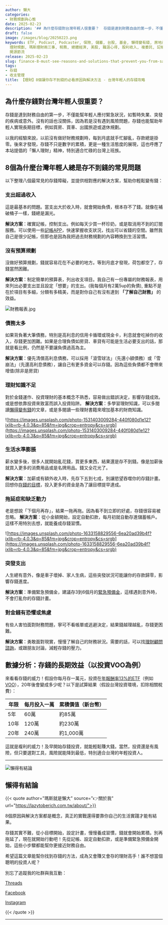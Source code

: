 ```yaml
---
author: 懶大
categories:
- 財務規劃與心態
date: 2025-02-23
description: '## 為什麼存錢對台灣年輕人很重要？  存錢是達到財務自由的第一步，不僅能幫年輕人應付緊急狀況，如暫時失業、突發的疾病或意外。沒有的話也沒關係，因為若是沒有遇到風險問題，存錢也能幫助年輕人實現長期目標，例如買房、買車、出國旅遊或退休規劃。  以我的經驗來說，以前沒有做好財務規劃時，每到月底就手忙腳亂，存款總是掛零。後來才發現，存錢不只是數字的累積，更是一種生活態度的展現，這也呼應了本站提倡的「懶人'
draft: false
image: /images/blog/20250223.png
keywords: ETF, Podcast, Podcaster, 保險, 儲蓄, 台股, 基金, 懶得變有錢, 房地產, 投資, 投資理財, 支出, 收入, 理財,
  理財規劃, 瑪斯理財兩三事, 稅務, 總體經濟, 美股, 職涯心得, 股利收入, 複委託, 記帳, 讀書心得, 財務規劃, 財商, 貸款, 資產配置, 退休規劃,
  開源節流
release: 2025-02-23
slug: finance-8-must-see-reasons-and-solutions-that-prevent-you-from-saving-money-a-saving-strategy-for-young-people-in-taiwan
tags:
- 存錢
- 收支管理
title: 【理財】8個讓你存不到錢的必看原因與解決方法 - 台灣年輕人的存錢攻略
---
```

## 為什麼存錢對台灣年輕人很重要？

存錢是達到財務自由的第一步，不僅能幫年輕人應付緊急狀況，如暫時失業、突發的疾病或意外。沒有的話也沒關係，因為若是沒有遇到風險問題，存錢也能幫助年輕人實現長期目標，例如買房、買車、出國旅遊或退休規劃。

以我的經驗來說，以前沒有做好財務規劃時，每到月底就手忙腳亂，存款總是掛零。後來才發現，存錢不只是數字的累積，更是一種生活態度的展現，這也呼應了本站提倡的「懶人理財」精神，特別適合忙碌的台灣上班族。

## 8個為什麼台灣年輕人總是存不到錢的常見問題

以下整理八個最常見的存錢障礙，並提供相對應的解決方案，幫助你輕鬆變有錢：

### 支出超過收入
這是最基本的問題。當支出大於收入時，就會開始負債，根本存不了錢。就像在補破桶子一樣，錢總是漏光。

**解決方案**：確實記帳，控制支出。例如每天少買一杯珍奶，或是取消用不到的訂閱服務。可以使用一些[記帳APP](https://www.elle.com/tw/life/tech/g63065301/spending-app-2025/)，快速掌握收支狀況，找出可以省錢的空間。雖然我自己是很少記帳，但那也是因為我把過去財務規劃的內容轉換到生活習慣。
### 沒有預算規劃
沒做好預算規劃，錢就容易花在不必要的地方。等到月底才發現，荷包都空了，存錢當然困難。

**解決方案**：制定簡單的預算表，列出收支項目。我自己有一份專屬的財務報表，用來列出必要支出並且設定「想要」的支出。(我每個月有2萬5up的負債), 重點不是在於項目有多細，分類有多精美，而是對你自己有沒有達到 **「了解自己財務」** 的效益。
    
![財務報表.jpg](images/blog/20250223_1.jpg)
    
### 債務太多
如果背負著大筆債務，特別是高利息的信用卡循環或現金卡，利息就會吃掉你的收入，存錢更加困難。如果是合理負債如房貸、車貸有可能是生活必要支出的話，那就是看比例，仍然是不要讓負債過高為主。

**解決方案**：優先清償高利息債務，可以採用「滾雪球法」（先還小額債務）或「雪崩法」（先還高利息債務），讓自己有更多資金可以存錢。因為這些負債都不會帶來增值(除非是房貸)
### 理財知識不足
對於金錢運作、投資理財的基本概念不熟悉，容易做出錯誤決定，影響存錢成效。或是想依靠投資來致富而誤入投資陷阱。
**解決方案**：多學習理財知識，可以多閱讀[懶得變有錢](https://lazytoberich.com.tw/blog/)的文章，或是多閱讀一些理財書籍來增加基本的財商知識。
    
![https://images.unsplash.com/photo-1531403009284-440f080d1e12?ixlib=rb-4.0.3&q=85&fm=jpg&crop=entropy&cs=srgb](https://images.unsplash.com/photo-1531403009284-440f080d1e12?ixlib=rb-4.0.3&q=85&fm=jpg&crop=entropy&cs=srgb)
    
### 生活水準膨脹
薪水變多後，很多人就開始亂花錢，買更多東西，結果還是存不到錢。像是加薪後就買入更多的消費用品或是名牌用品。錢又全花光了。

**解決方案**：加薪或有額外收入時，先存下五到七成，別讓慾望吞噬你的存錢計畫。回想你[存錢的目標](https://lazytoberich.com.tw/blog/finance-retirement-funds-are-not-as-insufficient-as-you-think-as-long-as-you-start-investing-now-follow-these-6-steps-to-begin-your-retirement-planning/#1%E8%A8%AD%E5%AE%9A%E4%BD%A0%E7%9A%84%E6%8A%95%E8%B3%87%E7%9B%AE%E6%A8%99)，投入更多的資金是為了讓目標提早達成。
### 拖延症和缺乏動力
老是想說「下個月再存」，結果一拖再拖。因為看不到立即的好處，存錢很容易被忽略。
**解決方案**：從小金額開始，設定自動扣款，每月初就自動存進儲蓄帳戶。這樣不用特別去想，就能養成存錢習慣。
    
![https://images.unsplash.com/photo-1633158829556-6ea20ad39b4f?ixlib=rb-4.0.3&q=85&fm=jpg&crop=entropy&cs=srgb](https://images.unsplash.com/photo-1633158829556-6ea20ad39b4f?ixlib=rb-4.0.3&q=85&fm=jpg&crop=entropy&cs=srgb)
    
### 突發支出
人生總有意外，像是車子壞掉、家人生病，這些突發狀況可能讓你的存款歸零，影響存錢進度。

**解決方案**：準備緊急預備金，建議存3到6個月的[緊急預備金](https://lazytoberich.com.tw/blog/ep5-financial-planning-is-missing-this-be-careful-just-buying-things-is-not-enough/)，這樣遇到意外時，不會打亂你的存錢計畫。
### 對金錢有恐懼或焦慮
有些人害怕面對財務問題，寧可不看帳單或逃避決定，結果錢越理越亂，存錢更困難。

**解決方案**：勇敢面對現實，慢慢了解自己的財務狀況。需要的話，可以找[理財顧問諮詢](https://lazytoberich.com.tw/contact/)，或跟朋友討論，減輕存錢的壓力。

## 數據分析：存錢的長期效益（以投資VOO為例）

來看看存錢的威力！假設你每月存一萬元，投資在[年報酬率13%的ETF](https://lazytoberich.com.tw/blog/investing-affordable-vs-luxury-etf-comparison/)（例如[VOO](https://lazytoberich.com.tw/blog/investment-is-voo-a-guaranteed-profit-in-2025-or-should-we-be-cautious-of-potential-pitfalls/)），20年後會變成多少呢？以下是試算結果（假設台灣投資環境，扣除相關稅費）：

| **年限** | **每月投入一萬** | **累積價值（新台幣）** |
| --- | --- | --- |
| 5年 | 60萬 | 約85萬 |
| 10年 | 120萬 | 約230萬 |
| 20年 | 240萬 | 約1,000萬 |

這就是複利的威力！及早開始存錢投資，就能輕鬆賺大錢。當然，投資還是有風險，但只要選對工具，風險就能降到最低，特別適合台灣的年輕投資人。

---

![懶得有結論](/images/blog/lazytobeconclude.svg)

## 懶得有結論

{{< quote author="瑪斯就是懶大" source="👉關於我" url="https://lazytoberich.com.tw/about/">}}

8個原因與解決方案都是概念，真正的實戰還得要靠你自己的生活實踐才能有結果。

存錢其實不難，從小目標開始，設定計畫，慢慢養成習慣，錢就會開始累積。別再拖延了，現在就開始行動吧！先從記帳、設定自動扣款，或是準備緊急預備金開始，這些小步驟都能幫你更接近財務自由。

希望這篇文章能幫你找到存錢的方法，成為又會賺又會存的理財高手！誰不想當個聰明的投資人呢？

別忘了追蹤我的社群與我互動：

[Threads](https://www.threads.net/@lazytoberich/)

[Facebook](https://www.facebook.com/lazytoberich)

[Instagram](https://www.instagram.com/lazytoberich/)

{{< /quote >}}

---